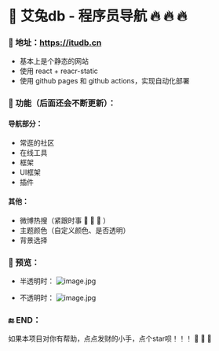 # 🍻 艾兔db - 程序员导航 🔥 🔥 🔥

### 🎉  地址：https://itudb.cn

* 基本上是个静态的网站
* 使用 react + reacr-static
* 使用 github pages 和 github actions，实现自动化部署

### 🔧  功能（后面还会不断更新）：
#### 导航部分：
  * 常逛的社区
  * 在线工具
  * 框架
  * UI框架
  * 插件
#### 其他：
  * 微博热搜（紧跟时事 🤡 🤡 🤡 ）
  * 主题颜色（自定义颜色、是否透明）
  * 背景选择

### 🎨 预览：
  * 半透明时：
  ![image.jpg](https://sunupdong.gitee.io/itudb-image/common/pic_hd.jpg)

  * 不透明时：
  ![image.jpg](https://sunupdong.gitee.io/itudb-image/common/pic_hd2.jpg)

### 🔚 END：
  如果本项目对你有帮助，点点发财的小手，点个star呗！！！ 🍻 🍻 🍻
